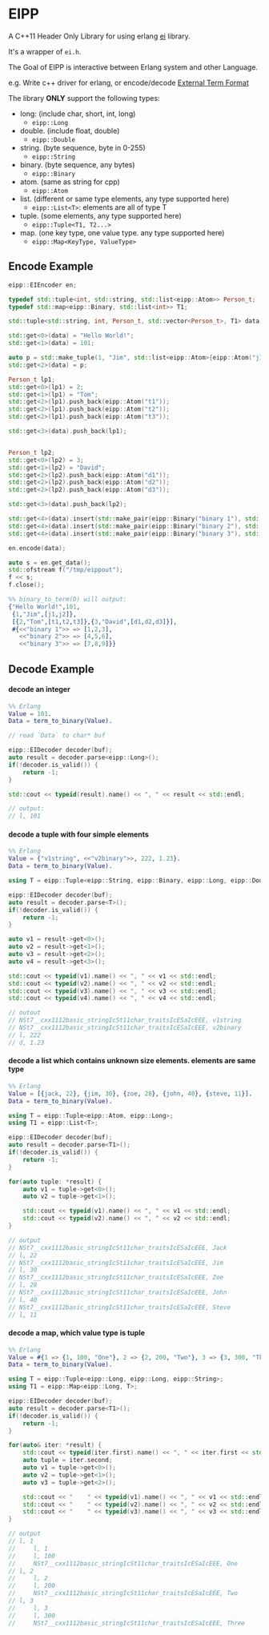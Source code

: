 # EIPP

A C++11 Header Only Library for using erlang [ei][1] library.

It's a wrapper of `ei.h`.

The Goal of EIPP is interactive between Erlang system and other Language.

e.g. Write c++ driver for erlang, or encode/decode [External Term Format][2]
                                                   
The library **ONLY** support the following types:

*   long: (include char, short, int, long)
    *   `eipp::Long`
*   double. (include float, double)
    *   `eipp::Double`
*   string. (byte sequence, byte in 0-255)
    *   `eipp::String`
*   binary. (byte sequence, any bytes)
    *   `eipp::Binary`
*   atom. (same as string for cpp)
    *   `eipp::Atom`
*   list. (different or same type elements, any type supported here)
    *   `eipp::List<T>`: elements are all of type T
*   tuple. (some elements, any type supported here)
    *   `eipp::Tuple<T1, T2...>`
*   map. (one key type, one value type. any type supported here)
    *   `eipp::Map<KeyType, ValueType>`


## Encode Example
```cpp
eipp::EIEncoder en;

typedef std::tuple<int, std::string, std::list<eipp::Atom>> Person_t;
typedef std::map<eipp::Binary, std::list<int>> T1;

std::tuple<std::string, int, Person_t, std::vector<Person_t>, T1> data;

std::get<0>(data) = "Hello World!";
std::get<1>(data) = 101;

auto p = std::make_tuple(1, "Jim", std::list<eipp::Atom>{eipp::Atom("j1"), eipp::Atom("j2")});
std::get<2>(data) = p;

Person_t lp1;
std::get<0>(lp1) = 2;
std::get<1>(lp1) = "Tom";
std::get<2>(lp1).push_back(eipp::Atom("t1"));
std::get<2>(lp1).push_back(eipp::Atom("t2"));
std::get<2>(lp1).push_back(eipp::Atom("t3"));

std::get<3>(data).push_back(lp1);


Person_t lp2;
std::get<0>(lp2) = 3;
std::get<1>(lp2) = "David";
std::get<2>(lp2).push_back(eipp::Atom("d1"));
std::get<2>(lp2).push_back(eipp::Atom("d2"));
std::get<2>(lp2).push_back(eipp::Atom("d3"));

std::get<3>(data).push_back(lp2);

std::get<4>(data).insert(std::make_pair(eipp::Binary("binary 1"), std::list<int>{1,2,3}));
std::get<4>(data).insert(std::make_pair(eipp::Binary("binary 2"), std::list<int>{4,5,6}));
std::get<4>(data).insert(std::make_pair(eipp::Binary("binary 3"), std::list<int>{7,8,9}));

en.encode(data);

auto s = en.get_data();
std::ofstream f("/tmp/eippout");
f << s;
f.close();
```

```erlang
%% binary_to_term(D) will output:
{"Hello World!",101,
 {1,"Jim",[j1,j2]},
 [{2,"Tom",[t1,t2,t3]},{3,"David",[d1,d2,d3]}],
 #{<<"binary 1">> => [1,2,3],
   <<"binary 2">> => [4,5,6],
   <<"binary 3">> => [7,8,9]}}
```

## Decode Example

#### decode an integer

```erlang
%% Erlang
Value = 101.
Data = term_to_binary(Value).
```

```cpp
// read `Data` to char* buf

eipp::EIDecoder decoder(buf);
auto result = decoder.parse<eipp::Long>();
if(!decoder.is_valid()) {
    return -1;
}

std::cout << typeid(result).name() << ", " << result << std::endl;

// output:
// l, 101
```

#### decode a tuple with four simple elements
```erlang
%% Erlang
Value = {"v1string", <<"v2binary">>, 222, 1.23}.
Data = term_to_binary(Value).
```

```cpp
using T = eipp::Tuple<eipp::String, eipp::Binary, eipp::Long, eipp::Double >;

eipp::EIDecoder decoder(buf);
auto result = decoder.parse<T>();
if(!decoder.is_valid()) {
    return -1;
}

auto v1 = result->get<0>();
auto v2 = result->get<1>();
auto v3 = result->get<2>();
auto v4 = result->get<3>();

std::cout << typeid(v1).name() << ", " << v1 << std::endl;
std::cout << typeid(v2).name() << ", " << v2 << std::endl;
std::cout << typeid(v3).name() << ", " << v3 << std::endl;
std::cout << typeid(v4).name() << ", " << v4 << std::endl;

// outout
// NSt7__cxx1112basic_stringIcSt11char_traitsIcESaIcEEE, v1string
// NSt7__cxx1112basic_stringIcSt11char_traitsIcESaIcEEE, v2binary
// l, 222
// d, 1.23
```

#### decode a list which contains unknown size elements. elements are same type
```erlang
%% Erlang
Value = [{jack, 22}, {jim, 30}, {zoe, 28}, {john, 40}, {steve, 11}].
Data = term_to_binary(Value).
```

```cpp
using T = eipp::Tuple<eipp::Atom, eipp::Long>;
using T1 = eipp::List<T>;

eipp::EIDecoder decoder(buf);
auto result = decoder.parse<T1>();
if(!decoder.is_valid()) {
    return -1;
}

for(auto tuple: *result) {
    auto v1 = tuple->get<0>();
    auto v2 = tuple->get<1>();

    std::cout << typeid(v1).name() << ", " << v1 << std::endl;
    std::cout << typeid(v2).name() << ", " << v2 << std::endl;
}

// output
// NSt7__cxx1112basic_stringIcSt11char_traitsIcESaIcEEE, Jack
// l, 22
// NSt7__cxx1112basic_stringIcSt11char_traitsIcESaIcEEE, Jim
// l, 30
// NSt7__cxx1112basic_stringIcSt11char_traitsIcESaIcEEE, Zoe
// l, 28
// NSt7__cxx1112basic_stringIcSt11char_traitsIcESaIcEEE, John
// l, 40
// NSt7__cxx1112basic_stringIcSt11char_traitsIcESaIcEEE, Steve
// l, 11
```

#### decode a map, which value type is tuple
```erlang
%% Erlang
Value = #{1 => {1, 100, "One"}, 2 => {2, 200, "Two"}, 3 => {3, 300, "Three"}}.
Data = term_to_binary(Value).
```

```cpp
using T = eipp::Tuple<eipp::Long, eipp::Long, eipp::String>;
using T1 = eipp::Map<eipp::Long, T>;

eipp::EIDecoder decoder(buf);
auto result = decoder.parse<T1>();
if(!decoder.is_valid()) {
    return -1;
}

for(auto& iter: *result) {
    std::cout << typeid(iter.first).name() << ", " << iter.first << std::endl;
    auto tuple = iter.second;
    auto v1 = tuple->get<0>();
    auto v2 = tuple->get<1>();
    auto v3 = tuple->get<2>();

    std::cout << "    " << typeid(v1).name() << ", " << v1 << std::endl;
    std::cout << "    " << typeid(v2).name() << ", " << v2 << std::endl;
    std::cout << "    " << typeid(v3).name() << ", " << v3 << std::endl;
}

// output
// l, 1
//     l, 1
//     l, 100
//     NSt7__cxx1112basic_stringIcSt11char_traitsIcESaIcEEE, One
// l, 2
//     l, 2
//     l, 200
//     NSt7__cxx1112basic_stringIcSt11char_traitsIcESaIcEEE, Two
// l, 3
//     l, 3
//     l, 300
//     NSt7__cxx1112basic_stringIcSt11char_traitsIcESaIcEEE, Three
```


[1]: http://erlang.org/doc/man/ei.html
[2]: http://erlang.org/doc/apps/erts/erl_ext_dist.html
